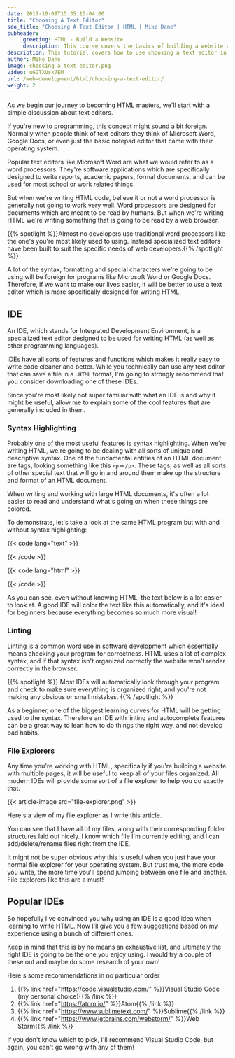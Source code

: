 ```yaml
---
date: 2017-10-09T15:35:15-04:00
title: "Choosing A Text Editor"
seo_title: "Choosing A Text Editor | HTML | Mike Dane"
subheader:
     greeting: HTML - Build a Website
     description: This course covers the basics of building a website using HTML. Work your way through the videos/articles and I'll teach you everything you need to know to create a basic website!
description: This tutorial covers how to use choosing a text editor in HTML.
author: Mike Dane
image: choosing-a-text-editor.png
video: uGGTXUsk7EM
url: /web-development/html/choosing-a-text-editor/
weight: 2
---
```


As we begin our journey to becoming HTML masters, we'll start with a simple discussion about text editors.

If you're new to programming, this concept might sound a bit foreign. Normally when people think of text editors they think of Microsoft Word, Google Docs, or even just the basic notepad editor that came with their operating system.

Popular text editors like Microsoft Word are what we would refer to as a word processors. They're software applications which are specifically designed to write reports, academic papers, formal documents, and can be used for most school or work related things.

But when we're writing HTML code, believe it or not a word processor is generally not going to work very well. Word processors are designed for documents which are meant to be read by humans. But when we're writing HTML we're writing something that is going to be read by a web browser.

{{% spotlight %}}Almost no developers use traditional word processors like the one's you're most likely used to using. Instead specialized text editors have been built to suit the specific needs of web developers.{{% /spotlight %}}

A lot of the syntax, formatting and special characters we're going to be using will be foreign for programs like Microsoft Word or Google Docs. Therefore, if we want to make our lives easier, it will be better to use a text editor which is more specifically designed for writing HTML.

## IDE

An IDE, which stands for Integrated Development Environment, is a specialized text editor designed to be used for writing HTML (as well as other programming languages).

IDEs have all sorts of features and functions which makes it really easy to write code cleaner and better. While you technically can use any text editor that can save a file in a `.HTML` format, I'm going to strongly recommend that you consider downloading one of these IDEs.

Since you're most likely not super familiar with what an IDE is and why it might be useful, allow me to explain some of the cool features that are generally included in them.

### Syntax Highlighting

Probably one of the most useful features is syntax highlighting. When we're writing HTML, we're going to be dealing with all sorts of unique and descriptive syntax. One of the fundamental entities of an HTML document are tags, looking something like this `<p></p>`. These tags, as well as all sorts of other special text that will go in and around them make up the structure and format of an HTML document.

When writing and working with large HTML documents, it's often a lot easier to read and understand what's going on when these things are colored.

To demonstrate, let's take a look at the same HTML program but with and without syntax highlighting:


{{< code lang="text" >}}
<head>
 <meta charset="UTF-8">
 <meta name="description" content="This is a great website">
 <title>My Website Title</title>
</head>
{{< /code >}}

{{< code lang="html" >}}
<head>
 <meta charset="UTF-8">
 <meta name="description" content="This is a great website">
 <title>My Website Title</title>
</head>
{{< /code >}}

As you can see, even without knowing HTML, the text below is a lot easier to look at. A good IDE will color the text like this automatically, and it's ideal for beginners because everything becomes so much more visual!

### Linting

Linting is a common word use in software development which essentially means checking your program for correctness. HTML uses a lot of complex syntax, and if that syntax isn't organized correctly the website won't render correctly in the browser.

{{% spotlight %}}
Most IDEs will automatically look through your program and check to make sure everything is organized right, and you're not making any obvious or small mistakes.
{{% /spotlight %}}

As a beginner, one of the biggest learning curves for HTML will be getting used to the syntax. Therefore an IDE with linting and autocomplete features can be a great way to lean how to do things the right way, and not develop bad habits.

### File Explorers

Any time you're working with HTML, specifically if you're building a website with multiple pages, it will be useful to keep all of your files organized. All modern IDEs will provide some sort of a file explorer to help you do exactly that.

{{< article-image src="file-explorer.png" >}}

Here's a view of my file explorer as I write this article.

You can see that I have all of my files, along with their corresponding folder structures laid out nicely. I know which file I'm currently editing, and I can add/delete/rename files right from the IDE.

It might not be super obvious why this is useful when you just have your normal file explorer for your operating system. But trust me, the more code you write, the more time you'll spend jumping between one file and another. File explorers like this are a must!

## Popular IDEs

So hopefully I've convinced you why using an IDE is a good idea when learning to write HTML. Now I'll give you a few suggestions based on my experience using a bunch of different ones.

Keep in mind that this is by no means an exhaustive list, and ultimately the right IDE is going to be the one you enjoy using. I would try a couple of these out and maybe do some research of your own!

Here's some recommendations in no particular order

1. {{% link href="https://code.visualstudio.com/" %}}Visual Studio Code (my personal choice){{% /link %}}
2. {{% link href="https://atom.io/" %}}Atom{{% /link %}}
3. {{% link href="https://www.sublimetext.com/" %}}Sublime{{% /link %}}
3. {{% link href="https://www.jetbrains.com/webstorm/" %}}Web Storm{{% /link %}}

If you don't know which to pick, I'll recommend Visual Studio Code, but again, you can't go wrong with any of them!


